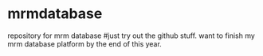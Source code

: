 # mrmdatabase
repository for mrm database 
#just try out the github stuff. want to finish my mrm database platform by the end of this year. 

